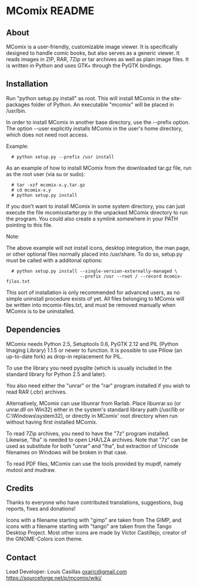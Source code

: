MComix README
=============

About 
-----

  MComix is a user-friendly, customizable image viewer. It is specifically
  designed to handle comic books, but also serves as a generic viewer. It
  reads images in ZIP, RAR, 7Zip or tar archives as well as plain image files. It
  is written in Python and uses GTK+ through the PyGTK bindings.

Installation 
------------


  Run "python setup.py install" as root. This will install MComix in the
  site-packages folder of Python. An executable "mcomix" will be placed in
  /usr/bin.

  In order to install MComix in another base directory, use the --prefix option.
  The option --user explicitly installs MComix in the user's home directory,
  which does not need root access.

  Example:

      # python setup.py --prefix /usr install

  As an example of how to install MComix from the downloaded tar.gz file, run
  as the root user (via su or sudo):

      # tar -xzf mcomix-x.y.tar.gz
      # cd mcomix-x.y
      # python setup.py install

  If you don't want to install MComix in some system directory, you can just
  execute the file mcomixstarter.py in the unpacked MComix directory to
  run the program. You could also create a symlink somewhere in your PATH
  pointing to this file.

  Note:

  The above example will not install icons, desktop integration, the
  man page, or other optional files normally placed into /usr/share. To do so,
  setup.py must be called with a additonal options:

      # python setup.py install --single-version-externally-managed \
	                            --prefix /usr --root / --record mcomix-files.txt

  This sort of installation is only recommended for advanced users, as no
  simple uninstall procedure exists of yet. All files belonging to MComix will
  be written into mcomix-files.txt, and must be removed manually when MComix
  is to be uninstalled.

Dependencies 
------------

  MComix needs Python 2.5, Setuptools 0.6, PyGTK 2.12 and PIL (Python
  Imaging Library) 1.1.5 or newer to function. It is possible to use
  Pillow (an up-to-date fork) as drop-in replacement for PIL.

  To use the library you need pysqlite (which is usually included in the
  standard library for Python 2.5 and later).

  You also need either the "unrar" or the "rar" program installed if you wish
  to read RAR (.cbr) archives.

  Alternatively, MComix can use libunrar from Rarlab. Place libunrar.so (or
  unrar.dll on Win32) either in the system's standard library path (/usr/lib
  or C:\Windows\system32), or directly in MComix' root directory when run
  without having first installed MComix.

  To read 7Zip archives, you need to have the "7z" program installed. Likewise,
  "lha" is needed to open LHA/LZA archives. Note that "7z" can be used as
  substitute for both "unrar" and "lha", but extraction of Unicode filenames
  on Windows will be broken in that case.

  To read PDF files, MComix can use the tools provided by mupdf, namely
  mutool and mudraw.

Credits 
-------

  Thanks to everyone who have contributed translations, suggestions, bug
  reports, fixes and donations!

  Icons with a filename starting with "gimp" are taken from The GIMP, and
  icons with a filename starting with "tango" are taken from the Tango Desktop
  Project. Most other icons are made by Victor Castillejo, creator of the
  GNOME-Colors icon theme.

Contact 
-------

  Lead Developer: Louis Casillas <oxaric@gmail.com>
  https://sourceforge.net/p/mcomix/wiki/
